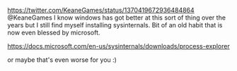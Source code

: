 https://twitter.com/KeaneGames/status/1370419672936484864 @KeaneGames I know windows has got better at this sort of thing over the years but I still find myself installing sysinternals. Bit of an old habit that is now even blessed by microsoft.

https://docs.microsoft.com/en-us/sysinternals/downloads/process-explorer

or maybe that's even worse for you :)